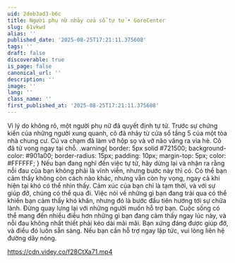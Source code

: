 ```yaml
---
uid: 2deb3ad3-b6c
title: Người phụ nữ nhảy cửa sổ tự tử • GoreCenter
slug: 61vkwd
alias: ''
published_date: '2025-08-25T17:21:11.375608'
tags: ''
draft: false
discoverable: true
is_page: false
canonical_url: ''
description: ''
image: ''
lang: ''
class_name: ''
first_published_at: '2025-08-25T17:21:11.375608'
---
```


Vì lý do không rõ, một người phụ nữ đã quyết định tự tử. Trước sự chứng kiến ​​của những người xung quanh, cô đã nhảy từ cửa sổ tầng 5 của một tòa nhà chung cư. Cú va chạm đã làm vỡ hộp sọ và vỡ não văng ra vỉa hè. Cô đã tử vong ngay tại chỗ. .warning{ border: 5px solid #721500; background-color: #901a00; border-radius: 15px; padding: 10px; margin-top: 5px; color: #FFFFFF; } Nếu bạn đang nghĩ đến việc tự tử, hãy dừng lại và nhận ra rằng nỗi đau của bạn không phải là vĩnh viễn, nhưng bước này thì có. Có thể bạn cảm thấy không còn cách nào khác, nhưng vẫn còn hy vọng, ngay cả khi hiện tại khó có thể nhìn thấy. Cảm xúc của bạn chỉ là tạm thời, và với sự giúp đỡ, chúng có thể qua đi. Việc nói về những gì bạn đang trải qua có thể khiến bạn cảm thấy khó khăn, nhưng đó là bước đầu tiên hướng tới sự chữa lành. Đừng quay lưng lại với những người muốn hỗ trợ bạn. Cuộc sống có thể mang đến nhiều điều hơn những gì bạn đang cảm thấy ngay lúc này, và nỗi đau không nhất thiết phải kéo dài mãi mãi. Bạn xứng đáng được giúp đỡ, và điều đó luôn sẵn sàng. Nếu bạn cần hỗ trợ ngay lập tức, vui lòng liên hệ đường dây nóng.

https://cdn.videy.co/f28CtXa71.mp4